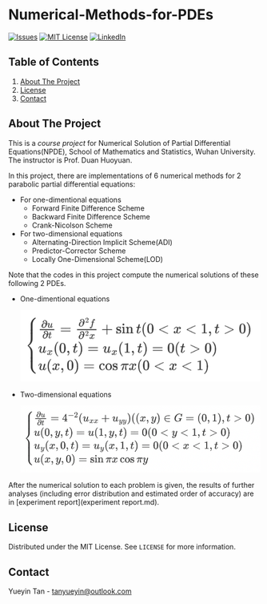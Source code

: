 # Numerical-Methods-for-PDEs

[![Issues][issues-shield]][issues-url]
[![MIT License][license-shield]][license-url]
[![LinkedIn][linkedin-shield]][linkedin-url]



<!-- TABLE OF CONTENTS -->

## Table of Contents
  <ol>
    <li><a href="#about-the-project">About The Project</a></li>
    <li><a href="#license">License</a></li>
    <li><a href="#contact">Contact</a></li>
  </ol>



<!-- ABOUT THE PROJECT -->

## About The Project

This is a *course project* for Numerical Solution of Partial Differential Equations(NPDE), School of Mathematics and Statistics, Wuhan University. The instructor is Prof. Duan Huoyuan.

In this project, there are implementations of 6 numerical methods for 2 parabolic partial differential equations:

- For one-dimentional equations
  - Forward Finite Difference Scheme
  - Backward Finite Difference Scheme
  - Crank-Nicolson Scheme
- For two-dimensional equations
  - Alternating-Direction Implicit Scheme(ADI)
  - Predictor-Corrector Scheme
  - Locally One-Dimensional Scheme(LOD)

Note that the codes in this project compute the numerical solutions of these following 2 PDEs.
- One-dimentional equations

  ![PDEs_1d](./pic/PDEs_1d.png)
- Two-dimensional equations

  ![PDEs_2d](./pic/PDEs_2d.png)

After the numerical solution to each problem is given, the results of further analyses (including error distribution and estimated order of accuracy) are in [experiment report](experiment report.md).



<!-- LICENSE -->

## License

Distributed under the MIT License. See `LICENSE` for more information.



<!-- CONTACT -->
## Contact

Yueyin Tan - tanyueyin@outlook.com

<!-- ACKNOWLEDGEMENTS -->  

 

<!-- MARKDOWN LINKS & IMAGES -->
<!-- https://www.markdownguide.org/basic-syntax/#reference-style-links -->
[issues-shield]: https://img.shields.io/github/issues/tanyueyin0310/Numerical-Methods-for-PDEs.svg?style=for-the-badge
[issues-url]: https://github.com/tanyueyin0310/Numerical-Methods-for-PDEs/issues
[license-shield]: https://img.shields.io/github/license/tanyueyin0310/Numerical-Methods-for-PDEs.svg?style=for-the-badge
[license-url]: https://github.com/tanyueyin0310/Numerical-Methods-for-PDEs/blob/master/LICENSE
[linkedin-shield]: https://img.shields.io/badge/-LinkedIn-black.svg?style=for-the-badge&logo=linkedin&colorB=555
[linkedin-url]: https://linkedin.com/in/tanyueyin